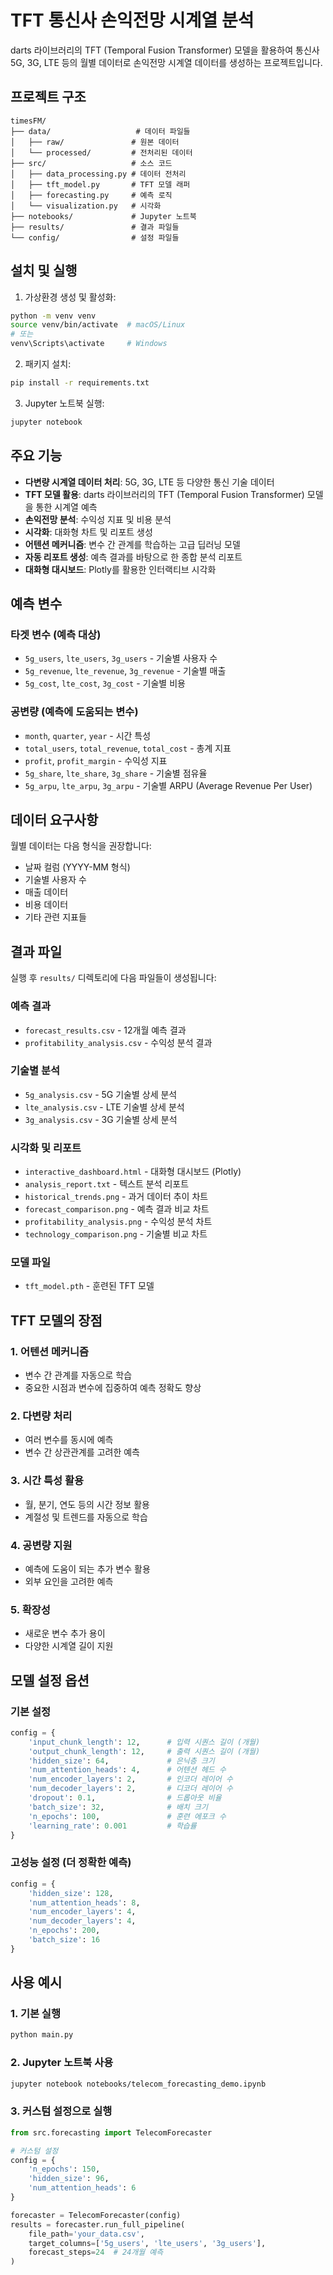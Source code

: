 # TFT 통신사 손익전망 시계열 분석

darts 라이브러리의 TFT (Temporal Fusion Transformer) 모델을 활용하여 통신사 5G, 3G, LTE 등의 월별 데이터로 손익전망 시계열 데이터를 생성하는 프로젝트입니다.

## 프로젝트 구조

```
timesFM/
├── data/                   # 데이터 파일들
│   ├── raw/               # 원본 데이터
│   └── processed/         # 전처리된 데이터
├── src/                   # 소스 코드
│   ├── data_processing.py # 데이터 전처리
│   ├── tft_model.py       # TFT 모델 래퍼
│   ├── forecasting.py     # 예측 로직
│   └── visualization.py   # 시각화
├── notebooks/             # Jupyter 노트북
├── results/               # 결과 파일들
└── config/                # 설정 파일들
```

## 설치 및 실행

1. 가상환경 생성 및 활성화:
```bash
python -m venv venv
source venv/bin/activate  # macOS/Linux
# 또는
venv\Scripts\activate     # Windows
```

2. 패키지 설치:
```bash
pip install -r requirements.txt
```

3. Jupyter 노트북 실행:
```bash
jupyter notebook
```

## 주요 기능

- **다변량 시계열 데이터 처리**: 5G, 3G, LTE 등 다양한 통신 기술 데이터
- **TFT 모델 활용**: darts 라이브러리의 TFT (Temporal Fusion Transformer) 모델을 통한 시계열 예측
- **손익전망 분석**: 수익성 지표 및 비용 분석
- **시각화**: 대화형 차트 및 리포트 생성
- **어텐션 메커니즘**: 변수 간 관계를 학습하는 고급 딥러닝 모델
- **자동 리포트 생성**: 예측 결과를 바탕으로 한 종합 분석 리포트
- **대화형 대시보드**: Plotly를 활용한 인터랙티브 시각화

## 예측 변수

### 타겟 변수 (예측 대상)
- `5g_users`, `lte_users`, `3g_users` - 기술별 사용자 수
- `5g_revenue`, `lte_revenue`, `3g_revenue` - 기술별 매출
- `5g_cost`, `lte_cost`, `3g_cost` - 기술별 비용

### 공변량 (예측에 도움되는 변수)
- `month`, `quarter`, `year` - 시간 특성
- `total_users`, `total_revenue`, `total_cost` - 총계 지표
- `profit`, `profit_margin` - 수익성 지표
- `5g_share`, `lte_share`, `3g_share` - 기술별 점유율
- `5g_arpu`, `lte_arpu`, `3g_arpu` - 기술별 ARPU (Average Revenue Per User)

## 데이터 요구사항

월별 데이터는 다음 형식을 권장합니다:
- 날짜 컬럼 (YYYY-MM 형식)
- 기술별 사용자 수
- 매출 데이터
- 비용 데이터
- 기타 관련 지표들

## 결과 파일

실행 후 `results/` 디렉토리에 다음 파일들이 생성됩니다:

### 예측 결과
- `forecast_results.csv` - 12개월 예측 결과
- `profitability_analysis.csv` - 수익성 분석 결과

### 기술별 분석
- `5g_analysis.csv` - 5G 기술별 상세 분석
- `lte_analysis.csv` - LTE 기술별 상세 분석  
- `3g_analysis.csv` - 3G 기술별 상세 분석

### 시각화 및 리포트
- `interactive_dashboard.html` - 대화형 대시보드 (Plotly)
- `analysis_report.txt` - 텍스트 분석 리포트
- `historical_trends.png` - 과거 데이터 추이 차트
- `forecast_comparison.png` - 예측 결과 비교 차트
- `profitability_analysis.png` - 수익성 분석 차트
- `technology_comparison.png` - 기술별 비교 차트

### 모델 파일
- `tft_model.pth` - 훈련된 TFT 모델

## TFT 모델의 장점

### 1. 어텐션 메커니즘
- 변수 간 관계를 자동으로 학습
- 중요한 시점과 변수에 집중하여 예측 정확도 향상

### 2. 다변량 처리
- 여러 변수를 동시에 예측
- 변수 간 상관관계를 고려한 예측

### 3. 시간 특성 활용
- 월, 분기, 연도 등의 시간 정보 활용
- 계절성 및 트렌드를 자동으로 학습

### 4. 공변량 지원
- 예측에 도움이 되는 추가 변수 활용
- 외부 요인을 고려한 예측

### 5. 확장성
- 새로운 변수 추가 용이
- 다양한 시계열 길이 지원

## 모델 설정 옵션

### 기본 설정
```python
config = {
    'input_chunk_length': 12,      # 입력 시퀀스 길이 (개월)
    'output_chunk_length': 12,     # 출력 시퀀스 길이 (개월)
    'hidden_size': 64,             # 은닉층 크기
    'num_attention_heads': 4,      # 어텐션 헤드 수
    'num_encoder_layers': 2,       # 인코더 레이어 수
    'num_decoder_layers': 2,       # 디코더 레이어 수
    'dropout': 0.1,                # 드롭아웃 비율
    'batch_size': 32,              # 배치 크기
    'n_epochs': 100,               # 훈련 에포크 수
    'learning_rate': 0.001         # 학습률
}
```

### 고성능 설정 (더 정확한 예측)
```python
config = {
    'hidden_size': 128,
    'num_attention_heads': 8,
    'num_encoder_layers': 4,
    'num_decoder_layers': 4,
    'n_epochs': 200,
    'batch_size': 16
}
```

## 사용 예시

### 1. 기본 실행
```bash
python main.py
```

### 2. Jupyter 노트북 사용
```bash
jupyter notebook notebooks/telecom_forecasting_demo.ipynb
```

### 3. 커스텀 설정으로 실행
```python
from src.forecasting import TelecomForecaster

# 커스텀 설정
config = {
    'n_epochs': 150,
    'hidden_size': 96,
    'num_attention_heads': 6
}

forecaster = TelecomForecaster(config)
results = forecaster.run_full_pipeline(
    file_path='your_data.csv',
    target_columns=['5g_users', 'lte_users', '3g_users'],
    forecast_steps=24  # 24개월 예측
)
``` 